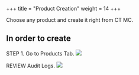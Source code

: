 +++
title = "Product Creation"
weight = 14
+++

Choose any product and create it right from CT MC. 

## In order to create

STEP 1. Go to Products Tab.
    ![](/images/ct-introduction/4.png)

REVIEW Audit Logs. ![](/images/ct-introduction/5.png)

